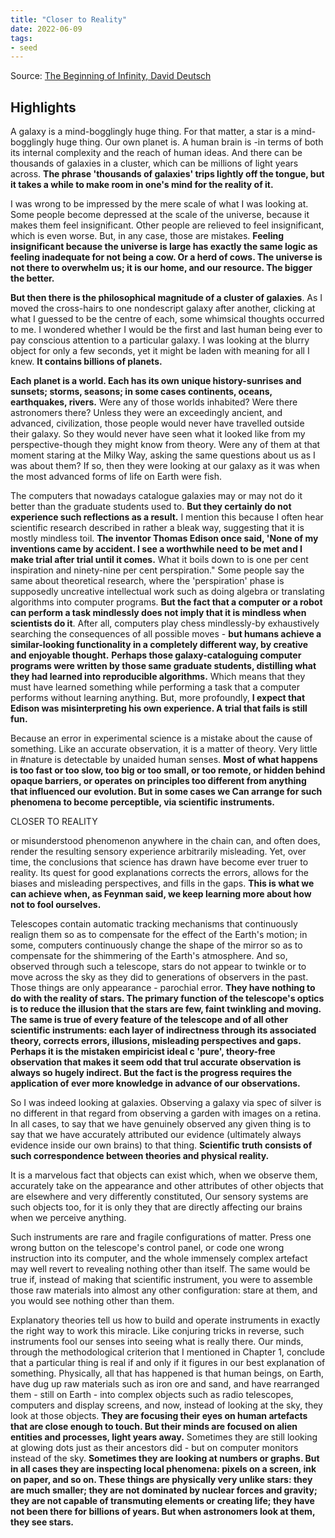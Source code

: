 ```yaml
---
title: "Closer to Reality"
date: 2022-06-09
tags:
- seed
---
```

Source: [The Beginning of Infinity, David Deutsch](https://www.goodreads.com/book/show/10483171-the-beginning-of-infinity)

## Highlights
A galaxy is a mind-bogglingly huge thing. For that matter, a star is a mind-bogglingly huge thing. Our own planet is. A human brain is -in terms of both its internal complexity and the reach of human ideas. And there can be thousands of galaxies in a cluster, which can be millions of light years across. **The phrase 'thousands of galaxies' trips lightly off the tongue, but it takes a while to make room in one's mind for the reality of it.**

I was wrong to be impressed by the mere scale of what I was looking at. Some people become depressed at the scale of the universe, because it makes them feel insignificant. Other people are relieved to feel insignificant, which is even worse. But, in any case, those are mistakes. **Feeling insignificant because the universe is large has exactly the same logic as feeling inadequate for not being a cow. Or a herd of cows. The universe is not there to overwhelm us; it is our home, and our resource. The bigger the better.**

**But then there is the philosophical magnitude of a cluster of galaxies**. As I moved the cross-hairs to one nondescript galaxy after another, clicking at what I guessed to be the centre of each, some whimsical thoughts occurred to me. I wondered whether I would be the first and last human being ever to pay conscious attention to a particular galaxy. I was looking at the blurry object for only a few seconds, yet it might be laden with meaning for all I knew. **It contains billions of planets.**

**Each planet is a world. Each has its own unique history-sunrises and sunsets; storms, seasons; in some cases continents, oceans, earthquakes, rivers.** Were any of those worlds inhabited? Were there astronomers there? Unless they were an exceedingly ancient, and advanced, civilization, those people would never have travelled outside their galaxy. So they would never have seen what it looked like from my perspective-though they might know from theory. Were any of them at that moment staring at the Milky Way, asking the same questions about us as I was about them? If so, then they were looking at our galaxy as it was when the most advanced forms of life on Earth were fish.

The computers that nowadays catalogue galaxies may or may not do it better than the graduate students used to. **But they certainly do not experience such reflections as a result.** I mention this because I often hear scientific research described in rather a bleak way, suggesting that it is mostly mindless toil. **The inventor Thomas Edison once said, 'None of my inventions came by accident. I see a worthwhile need to be met and I make trial after trial until it comes.** What it boils down to is one per cent inspiration and ninety-nine per cent perspiration." Some people say the same about theoretical research, where the 'perspiration' phase is supposedly uncreative intellectual work such as doing algebra or translating algorithms into computer programs. **But the fact that a computer or a robot can perform a task mindlessly does not imply that it is mindless when scientists do it**. After all, computers play chess mindlessly-by exhaustively searching the consequences of all possible moves - **but humans achieve a similar-looking functionality in a completely different way, by creative and enjoyable thought.** **Perhaps those galaxy-cataloguing computer programs were written by those same graduate students, distilling what they had learned into reproducible algorithms.** Which means that they must have learned something while performing a task that a computer performs without learning anything. But, more profoundly, **I expect that Edison was misinterpreting his own experience. A trial that fails is still fun.** 


Because an error in experimental science is a mistake about the cause of something. Like an accurate observation, it is a matter of theory. Very little in #nature is detectable by unaided human senses. **Most of what happens is too fast or too slow, too big or too small, or too remote, or hidden behind opaque barriers, or operates on principles too different from anything that influenced our evolution. But in some cases we Can arrange for such phenomena to become perceptible, via scientific instruments.**

CLOSER TO REALITY

or misunderstood phenomenon anywhere in the chain can, and often does, render the resulting sensory experience arbitrarily misleading. Yet, over time, the conclusions that science has drawn have become ever truer to reality. Its quest for good explanations corrects the errors, allows for the biases and misleading perspectives, and fills in the gaps. **This is what we can achieve when, as Feynman said, we keep learning more about how not to fool ourselves.**

Telescopes contain automatic tracking mechanisms that continuously realign them so as to compensate for the effect of the Earth's motion; in some, computers continuously change the shape of the mirror so as to compensate for the shimmering of the Earth's atmosphere. And so, observed through such a telescope, stars do not appear to twinkle or to move across the sky as they did to generations of observers in the past. Those things are only appearance - parochial error. **They have nothing to do with the reality of stars. The primary function of the telescope's optics is to reduce the illusion that the stars are few, faint twinkling and moving.** **The same is true of every feature of the telescope and of all other scientific instruments: each layer of indirectness through its associated theory, corrects errors, illusions, misleading perspectives and gaps. Perhaps it is the mistaken empiricist ideal c 'pure', theory-free observation that makes it seem odd that trul accurate observation is always so hugely indirect. But the fact is the progress requires the application of ever more knowledge in advance of our observations.**

So I was indeed looking at galaxies. Observing a galaxy via spec of silver is no different in that regard from observing a garden with images on a retina. In all cases, to say that we have genuinely observed any given thing is to say that we have accurately attributed our evidence (ultimately always evidence inside our own brains) to that thing. **Scientific truth consists of such correspondence between theories and physical reality.**

It is a marvelous fact that objects can exist which, when we observe them, accurately take on the appearance and other attributes of other objects that are elsewhere and very differently constituted, Our sensory systems are such objects too, for it is only they that are directly affecting our brains when we perceive anything.

Such instruments are rare and fragile configurations of matter. Press one wrong button on the telescope's control panel, or code one wrong instruction into its computer, and the whole immensely complex artefact may well revert to revealing nothing other than itself. The same would be true if, instead of making that scientific instrument, you were to assemble those raw materials into almost any other configuration: stare at them, and you would see nothing other than them.

Explanatory theories tell us how to build and operate instruments in exactly the right way to work this miracle. Like conjuring tricks in reverse, such instruments fool our senses into seeing what is really there. Our minds, through the methodological criterion that I mentioned in Chapter 1, conclude that a particular thing is real if and only if it figures in our best explanation of something. Physically, all that has happened is that human beings, on Earth, have dug up raw materials such as iron ore and sand, and have rearranged them - still on Earth - into complex objects such as radio telescopes, computers and display screens, and now, instead of looking at the sky, they look at those objects. **They are focusing their eyes on human artefacts that are close enough to touch. But their minds are focused on alien entities and processes, light years away.** Sometimes they are still looking at glowing dots just as their ancestors did - but on computer monitors instead of the sky. **Sometimes they are looking at numbers or graphs. But in all cases they are inspecting local phenomena: pixels on a screen, ink on paper, and so on. These things are physically very unlike stars: they are much smaller; they are not dominated by nuclear forces and gravity; they are not capable of transmuting elements or creating life; they have not been there for billions of years. But when astronomers look at them, they see stars.**
